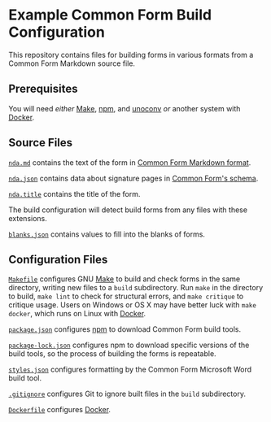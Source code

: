# Example Common Form Build Configuration

This repository contains files for building forms in various formats from a Common Form Markdown source file.

## Prerequisites

You will need _either_ [Make], [npm], and [unoconv] _or_ another system with [Docker].

[Make]: https://www.gnu.org/software/make/

[npm]: https://docs.npmjs.com/cli/npm

[unoconv]: https://github.com/unoconv/unoconv

[Docker]: https://docker.com


## Source Files

[`nda.md`](./nda.md) contains the text of the form in [Common Form Markdown format](https://type.commonform.org).

[`nda.json`](./nda.json) contains data about signature pages in [Common Form's schema](https://www.npmjs.com/package/signature-page-schema).

[`nda.title`](./nda.title) contains the title of the form.

The build configuration will detect build forms from any files with these extensions.

[`blanks.json`](./blanks.json) contains values to fill into the blanks of forms.


## Configuration Files

[`Makefile`](./Makefile) configures GNU [Make] to build and check forms in the same directory, writing new files to a `build` subdirectory.  Run `make` in the directory to build, `make lint` to check for structural errors, and `make critique` to critique usage.  Users on Windows or OS X may have better luck with `make docker`, which runs on Linux with [Docker].

[`package.json`](./package.json) configures [npm] to download Common Form build tools.

[`package-lock.json`](./package-lock.json) configures npm to download specific versions of the build tools, so the process of building the forms is repeatable.

[`styles.json`](./styles.json) configures formatting by the Common Form Microsoft Word build tool.

[`.gitignore`](./gitignore) configures Git to ignore built files in the `build` subdirectory.

[`Dockerfile`](./Dockerfile) configures [Docker].
